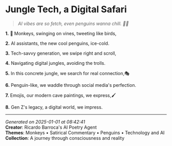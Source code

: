 # Jungle Tech, a Digital Safari

> *AI vibes are so fetch, even penguins wanna chill. 🐧💫*

**1.** 🐒 Monkeys, swinging on vines, tweeting like birds,


**2.** AI assistants, the new cool penguins, ice-cold.


**3.** Tech-savvy generation, we swipe right and scroll,


**4.** Navigating digital jungles, avoiding the trolls.


**5.** In this concrete jungle, we search for real connection,🎭


**6.** Penguin-like, we waddle through social media's perfection.


**7.** Emojis, our modern cave paintings, we express,🖌️


**8.** Gen Z's legacy, a digital world, we impress.



---

*Generated on 2025-01-01 at 08:42:41*  
**Creator**: Ricardo Barroca's AI Poetry Agent  
**Themes**: Monkeys • Satirical Commentary • Penguins • Technology and AI  
**Collection**: A journey through consciousness and reality